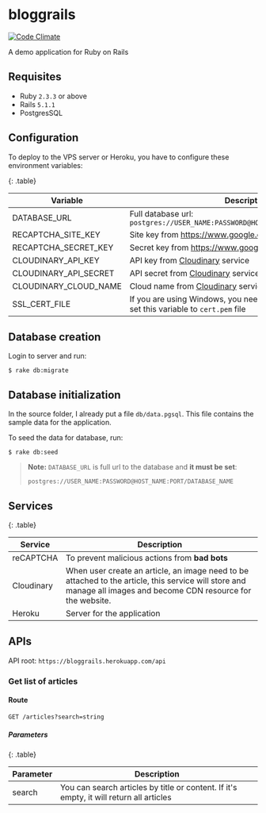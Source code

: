 # bloggrails

[![Code Climate](https://codeclimate.com/github/hckhanh/bloggrails/badges/gpa.svg)](https://codeclimate.com/github/hckhanh/bloggrails)

A demo application for Ruby on Rails

## Requisites

* Ruby `2.3.3` or above
* Rails `5.1.1`
* PostgresSQL

## Configuration

To deploy to the VPS server or Heroku, you have to configure these environment variables:

{: .table}

| Variable              | Description                                                                                     |
|-----------------------|-------------------------------------------------------------------------------------------------|
| DATABASE_URL          | Full database url: `postgres://USER_NAME:PASSWORD@HOST_NAME:PORT/DATABASE_NAME`                 |
| RECAPTCHA_SITE_KEY    | Site key from https://www.google.com/recaptcha/admin                                            |
| RECAPTCHA_SECRET_KEY  | Secret key from https://www.google.com/recaptcha/admin                                          |
| CLOUDINARY_API_KEY    | API key from [Cloudinary](http://cloudinary.com/) service                                       |
| CLOUDINARY_API_SECRET | API secret from [Cloudinary](http://cloudinary.com/) service                                    |
| CLOUDINARY_CLOUD_NAME | Cloud name from [Cloudinary](http://cloudinary.com/) service                                    |
| SSL_CERT_FILE         | If you are using Windows, you need to download OpenSSL and set this variable to `cert.pem` file |

## Database creation

Login to server and run:

~~~
$ rake db:migrate
~~~

## Database initialization

In the source folder, I already put a file `db/data.pgsql`.
This file contains the sample data for the application.

To seed the data for database, run:

~~~
$ rake db:seed
~~~

> **Note:** `DATABASE_URL` is full url to the database and **it must be set**:
>
> ~~~
> postgres://USER_NAME:PASSWORD@HOST_NAME:PORT/DATABASE_NAME
> ~~~

## Services

{: .table}

| Service    | Description                                                                                                                                                      |
|------------|------------------------------------------------------------------------------------------------------------------------------------------------------------------|
| reCAPTCHA  | To prevent malicious actions from **bad bots**                                                                                                                   |
| Cloudinary | When user create an article, an image need to be attached to the article, this service will store and manage all images and become CDN resource for the website. |
| Heroku     | Server for the application                                                                                                                                       |                                                                                                                                    |

## APIs

API root: `https://bloggrails.herokuapp.com/api`

### Get list of articles

#### Route

~~~
GET /articles?search=string
~~~

##### Parameters

{: .table}

| Parameter | Description                                                                             |
|-----------|-----------------------------------------------------------------------------------------|
| search    | You can search articles by title or content. If it's empty, it will return all articles |
